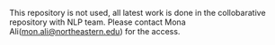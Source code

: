 This repository is not used, all latest work is done in the collobarative repository with NLP team. Please contact Mona Ali(mon.ali@northeastern.edu) for the access.
